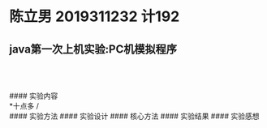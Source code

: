 # 陈立男 2019311232 计192 

## java第一次上机实验:PC机模拟程序 
<br>
<br>
<br>
#### 实验内容
<br>
*十点多
/<br>
#### 实验方法
#### 实验设计
#### 核心方法
#### 实验结果
#### 实验感想
